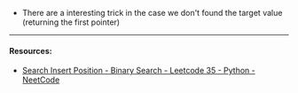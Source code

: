 * There are a interesting trick in the case we don't found the target value (returning the first pointer)
****
#### Resources:
- [Search Insert Position - Binary Search - Leetcode 35 - Python - NeetCode](https://www.youtube.com/watch?v=K-RYzDZkzCI&list=PLot-Xpze53leNZQd0iINpD-MAhMOMzWvO&index=14) 
